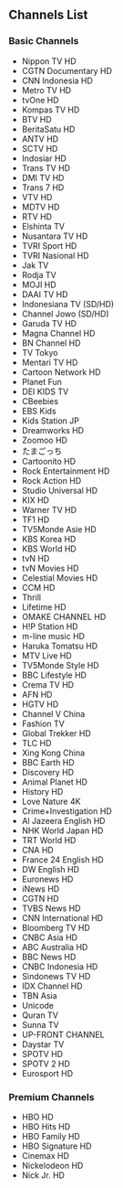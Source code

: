 ## Channels List
### Basic Channels
* Nippon TV HD
* CGTN Documentary HD
* CNN Indonesia HD
* Metro TV HD
* tvOne HD
* Kompas TV HD
* BTV HD
* BeritaSatu HD
* ANTV HD
* SCTV HD
* Indosiar HD
* Trans TV HD
* DMI TV HD
* Trans 7 HD
* VTV HD
* MDTV HD
* RTV HD
* Elshinta TV
* Nusantara TV HD
* TVRI Sport HD
* TVRI Nasional HD
* Jak TV
* Rodja TV
* MOJI HD
* DAAI TV HD
* Indonesiana TV (SD/HD)
* Channel Jowo (SD/HD)
* Garuda TV HD
* Magna Channel HD
* BN Channel HD
* TV Tokyo
* Mentari TV HD
* Cartoon Network HD
* Planet Fun
* DEI KIDS TV
* CBeebies
* EBS Kids
* Kids Station JP
* Dreamworks HD
* Zoomoo HD
* たまごっち
* Cartoonito HD
* Rock Entertainment HD
* Rock Action HD
* Studio Universal HD
* KIX HD
* Warner TV HD
* TF1 HD
* TV5Monde Asie HD
* KBS Korea HD
* KBS World HD
* tvN HD
* tvN Movies HD
* Celestial Movies HD
* CCM HD
* Thrill
* Lifetime HD
* OMAKE CHANNEL HD
* H!P Station HD
* m-line music HD
* Haruka Tomatsu HD
* MTV Live HD
* TV5Monde Style HD
* BBC Lifestyle HD
* Crema TV HD
* AFN HD
* HGTV HD
* Channel V China
* Fashion TV
* Global Trekker HD
* TLC HD
* Xing Kong China
* BBC Earth HD
* Discovery HD
* Animal Planet HD
* History HD
* Love Nature 4K
* Crime+Investigation HD
* Al Jazeera English HD
* NHK World Japan HD
* TRT World HD
* CNA HD
* France 24 English HD
* DW English HD
* Euronews HD
* iNews HD
* CGTN HD
* TVBS News HD
* CNN International HD
* Bloomberg TV HD
* CNBC Asia HD
* ABC Australia HD
* BBC News HD
* CNBC Indonesia HD
* Sindonews TV HD
* IDX Channel HD
* TBN Asia
* Unicode
* Quran TV
* Sunna TV
* UP-FRONT CHANNEL
* Daystar TV
* SPOTV HD
* SPOTV 2 HD
* Eurosport HD
### Premium Channels
* HBO HD
* HBO Hits HD
* HBO Family HD
* HBO Signature HD
* Cinemax HD
* Nickelodeon HD
* Nick Jr. HD
